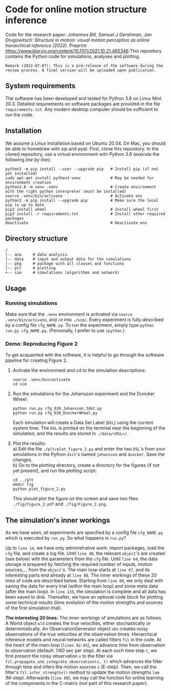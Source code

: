 # Code for online motion structure inference

Code for the research paper:
_Johannes Bill, Samuel J Gershman, Jan Drugowitsch: Structure in motion: visual motion perception as online hierarchical inference (2022)_. Preprint: https://www.biorxiv.org/content/10.1101/2021.10.21.465346
This repository contains the Python code for simulations, analyses and plotting.

```
Remark (2022-07-07): This is a pre-release of the software during the review process. A final version will be uploaded upon publication.
```

## System requirements

The software has been developed and tested for Python 3.8 on Linux Mint 20.3. 
Detailed requirements on software packages are provided in the file `requirements.txt`.
Any modern desktop computer should be sufficient to run the code.

## Installation

We assume a Linux installation based on Ubuntu 20.04. On Mac, you should be able to homebrew with sip and pyqt. First, clone this repository. In the cloned repository, use a virtual environment with Python 3.8 (execute the following _line by line_):

```
python3 -m pip install --user --upgrade pip   # Install pip (if not yet installed)
sudo apt-get install python3-venv             # May be needed for environment creation
python3.8 -m venv .venv                       # Create environment with the right python interpreter (must be installed)
source .venv/bin/activate                     # Activate env
python3 -m pip install --upgrade pip          # Make sure the local pip is up to date
pip3 install wheel                            # Install wheel first
pip3 install -r requirements.txt              # Install other required packages
deactivate                                    # Deactivate env
```

## Directory structure
```
/
|-- ana     # data analysis
|-- data    # input and output data for the simulations
|-- pkg     # package with all classes and functions
|-- plt     # plotting
+-- sim     # simulations (algorithms and network)
```

## Usage

### Running simulations

Make sure that the `.venv` environment is activated via `source .venv/bin/activate`, and `cd` into `./sim/`.
Every experiment is fully described by a config file `cfg_NAME.py`.
To run the experiment, simply type `python run.py cfg_NAME.py`.
(Personally, I prefer to use `ipython`.)

### Demo: Reproducing Figure 2
To get acquainted with the software, it is helpful to go through the software pipeline for creating Figure 2.
1. Activate the environment and cd to the simulation descriptions:
   ```
   source .venv/bin/activate
   cd sim
   ```

2. Run the simulations for the Johansson experiment and the Duncker Wheel:
   ```
   python run.py cfg_020_Johansson_3dot.py
   python run.py cfg_030_DunckerWheel.py
   ```
   Each simulation will create a Data Set Label (`DSL`) using the current system time.
   The `DSL` is printed on the terminal near the beginning of the simulation,
   and the results are stored in `./data/<DSL>/`.
   
3. Plot the results:  
   a) Edit the file `./plt/plot_figure_2.py` and enter the two `DSL`'s from your simulations in the Python `dict`'s named `johansson` and `duncker`. Save the changes.  
   b) Go to the plotting directory, create a directory for the figures (if not yet present), and run the plotting script:
   ```
   cd ../plt
   mkdir fig
   python plot_figure_2.py
   ```
   This should plot the figure on the screen and save two files: `./fig/Figure_2.pdf` and `./fig/Figure_2.png`.


## The simulation's inner workings
As we have seen, all experiments are specified by a config file `cfg_NAME.py`
which is executed by `run.py`. So what happens in `run.py`?

Up to `line 14`, we have only administrative work: import packages, load the `cfg` file, and create a log file.
Until `line 40`, the relevant `object`'s are created (see below) with the parameters from the `cfg` file.
Until `line 64`, the data storage is prepared by fetching the required number of inputs, motion sources,... from the `object`'s.
The main loop starts at `line 67`, and its interesting parts end already at `line 88`.
The inner workings of these 20 lines of code are described below.
Starting from `line 89`, we only deal with saving the data for every trial (within the main loop) and some meta data (after the main loop).
In `line 135`, the simulation is complete and all data has been saved to disk.
Thereafter, we have an optional code block for plotting some technical results (time evolution of the motion strengths and sources of the first simulation trial).

**The interesting 20 lines:** 
The inner workings of simulations are as follows. A World object `wld` creates the true velocities, either stochastically or deterministically.
An ObservationGenerator object `obs` creates noisy observations of the true velocities at the observation times.
Hierarchical inference models and neural networks are called filters `fil` in the code.
At the heart of the main loop (`lines 82-85`), we advance time from observation to observation (default: 1/60 sec per step). At each such time step `t`, we first present the noisy observation `v` to the filter via `fil.propagate_and_integrate_observation(v, t)` which advances the filter through time and infers the motion sources `s` (E-step). 
Then, we call the filter's `fil.infer_strengths()` method to update the motion strengths `lam` (M-step).
Afterwards (`line 88`), we may call the function for online learning of the components in the C-matrix (not part of this research paper).
